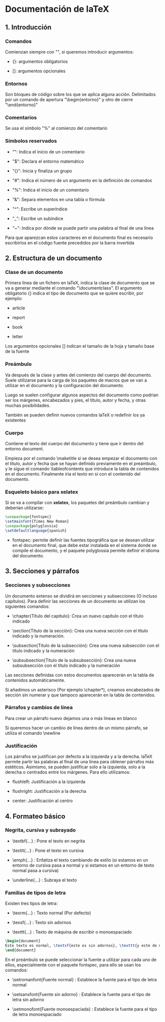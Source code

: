 # Documentación de laTeX


## 1. Introducción 

### Comandos

Comienzan siempre con "\", si queremos introducir argumentos:

* {}: argumentos obligatorios

* []: argumentos opcionales   


### Entornos

Son bloques de código sobre los que se aplica alguna acción. Delimitados por un comando de apertura "\begin{entorno}" y otro de cierre "\end{entorno}"


### Comentarios

Se usa el símbolo "%" al comienzo del comentario

### Símbolos reservados

* "\": Indica el inicio de un comentario

* "$": Declara el entorno matemático

* "{}": Inicia y finaliza un grupo

* "#": Indica el número de un argumento en la definición de comandos

* "%": Indica el inicio de un comentario

* "&": Separa elementos en una tabla o fórmula

* "^": Escribe un superíndice

* "_": Escribe un subíndice

* "~": Indica por dónde se puede partir una palabra al final de una línea


Para que aparezcan estos caracteres en el documento final es necesario escribirlos en el código fuente precedidos por la barra invertida 


## 2. Estructura de un documento

### Clase de un documento

Primera línea de un fichero en laTeX, indica la clase de documento que se va a generar mediante el comando "\documentclass". El argumento obligatorio {} indica el tipo de documento que se quiere escribir, por ejemplo:

* article

* report

* book

* letter

Los argumentos opcionales [] indican el tamaño de la hoja y tamaño base de la fuente


### Preámbulo

Va después de la clase y antes del comienzo del cuerpo del documento. Suele utilizarse para la carga de los paquetes de macros que se van a utilizar en el documento y la configuración del documento.

Luego se suelen configurar algunos aspectos del documento como podrían ser los márgenes, encabezados y pies, el título, autor y fecha, y otras muchas posibilidades.

También se pueden definir nuevos comandos laTeX o redefinir los ya existentes

### Cuerpo 

Contiene el texto del cuerpo del documento y tiene que ir dentro del entorno document. 

Empieza por el comando \maketitle si se desea empezar el documento con el título, autor y fecha que se hayan definido previamente en el preámbulo, y le sigue el comando 
\tableofcontents que introduce la tabla de contenidos en el documento. Finalmente iría el texto en sí con el contenido del documento.

### Esqueleto básico para xelatex

Si se va a compilar con **xelatex**, los paquetes del preámbulo cambian y deberían utilizarse:

```latex
\usepackage{fontspec}
\setmainfont{Times New Roman}
\usepackage{polyglossia}
\setdefaultlanguage{spanish}
```

* fontspec: permite definir las fuentes tipográfica que se desean utilizar en el documento final, que debe estar instalada en el sistema donde se compile el documento, y el paquete polyglossia permite definir el idioma del documento.


## 3. Secciones y párrafos

### Secciones y subsecciones

Un documento extenso se dividirá en secciones y subsecciones (O incluso capítulos). Para definir las secciones de un documento se utilizan los siguientes comandos:

* \chapter{Título del capítulo}: Crea un nuevo capítulo con el título indicado

* \section{Título de la sección}: Crea una nueva sección con el título indicado y la numeración.

* \subsection{Título de la subsección}: Crea una nueva subsección con el título indicado y la numeración

* \subsubsection{Título de la subsubsección}: Crea una nueva subsubsección con el título indicado y la numeración

Las secciones definidas con estos documentos aparecerán en la tabla de contenidos automáticamente.

Si añadimos un asterisco (Por ejemplo \chapter*), creamos encabezados de sección sin numerar y que tampoco aparecerán en la tabla de contenidos.

### Párrafos y cambios de línea

Para crear un párrafo nuevo dejamos una o más líneas en blanco

Si queremos hacer un cambio de línea dentro de un mismo párrafo, se utiliza el comando \newline

### Justificación

Los párrafos se justifican por defecto a la izquierda y a la derecha. laTeX permite partir las palabras al final de una línea para obtener párrafos más estéticos. 
Asimismo, se pueden justificar solo a la izquierda, solo a la derecha o centrados entre los márgenes. Para ello utilizamos:

* flushleft: Justificación a la izquierda

* flushright: Justificación a la derecha

* center: Justificación al centro


## 4. Formateo básico

### Negrita, cursiva y subrayado

* \textbf{...} : Pone el texto en negrita

* \textit{...} : Pone el texto en cursiva

* \emph{...} : Enfatiza el texto cambiando de estilo (si estamos en un entorno de cursiva pasa a normal y si estamos en un entorno de texto normal pasa a cursiva)

* \underline{...} : Subraya el texto


### Familias de tipos de letra 

Existen tres tipos de letra:

* \texrm{...} : Texto normal (Por defecto)

* \texsf{...} : Texto sin adornos

* \texttt{...} : Texto de máquina de escribir o monoespaciado

```latex
\begin{document}
Este texto es normal, \textsf{este es sin adornos}, \texttt{y este de máquina de escribir}.
\end{document}
```

En el preámbulo se puede seleccionar la fuente a utilizar para cada uno de ellos, especialmente con el paquete fontspec, para ello se usan los comandos:

* \setromanfont{Fuente normal} : Establece la fuente para el tipo de letra normal

* \setsansfont{Fuente sin adorno} : Establece la fuente para el tipo de letra sin adorno

* \setmonofont{Fuente monoespaciada} : Establece la fuente para el tipo de letra monoespaciado




